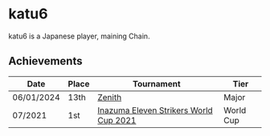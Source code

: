 # katu6

katu6 is a Japanese player, maining Chain.

## Achievements

| Date | Place | Tournament | Tier |
| - | - | - | - |
| 06/01/2024 | 13th | [Zenith](/inapedia/tournaments/misc/zenith.md) | Major |
| 07/2021 | 1st | [Inazuma Eleven Strikers World Cup 2021](/inapedia/tournaments/worldcup21.md) | World Cup |
